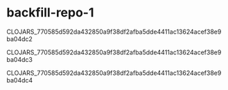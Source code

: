 # backfill-repo-1

CLOJARS_770585d592da432850a9f38df2afba5dde4411ac13624acef38e9ba04dc2

CLOJARS_770585d592da432850a9f38df2afba5dde4411ac13624acef38e9ba04dc3

CLOJARS_770585d592da432850a9f38df2afba5dde4411ac13624acef38e9ba04dc4
